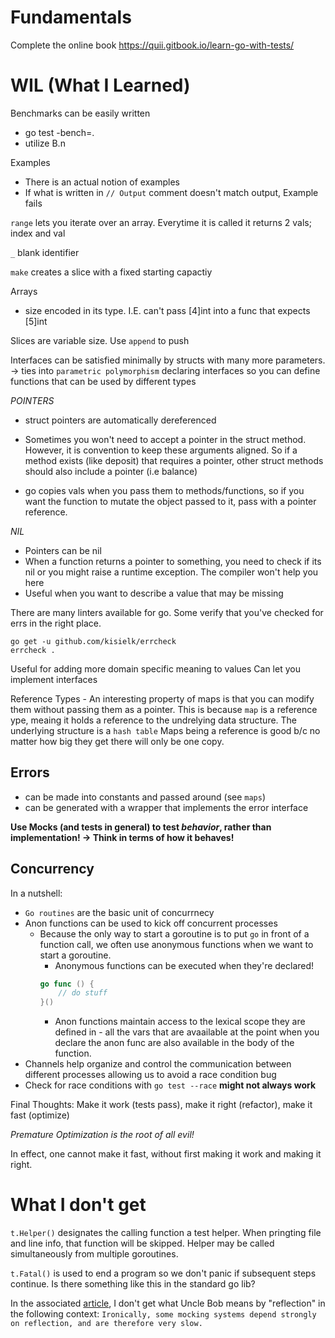 # Fundamentals

Complete the online book https://quii.gitbook.io/learn-go-with-tests/
# WIL (What I Learned)

Benchmarks can be easily written
- go test -bench=.
- utilize B.n

Examples
- There is an actual notion of examples
- If what is written in `// Output` comment doesn't match output, Example fails

`range` lets you iterate over an array. Everytime it is called it returns 2 vals; index and val

`_` blank identifier

`make` creates a slice with a fixed starting capactiy

Arrays
- size encoded in its type. I.E. can't pass [4]int into a func that expects [5]int

Slices are variable size. Use `append` to push

Interfaces can be satisfied minimally by structs with many more parameters.
-> ties into `parametric polymorphism` declaring interfaces so you can define functions that can be used by different types

*POINTERS*
- struct pointers are automatically dereferenced
- Sometimes you won't need to accept a pointer in the struct method. However, it is convention to keep these arguments aligned. So if a method exists (like deposit) that requires a pointer, other struct methods should also include a pointer (i.e balance)

- go copies vals when you pass them to methods/functions, so if you want the function to mutate the object passed to it, pass with a pointer reference.

*NIL*
- Pointers can be nil
- When a function returns a pointer to something, you need to check if its nil or you might raise a runtime exception. The compiler won't help you here
- Useful when you want to describe a value that may be missing

There are many linters available for go. Some verify that you've checked for errs in the right place.
```
go get -u github.com/kisielk/errcheck
errcheck .
```

Useful for adding more domain specific meaning to values
Can let you implement interfaces

Reference Types - An interesting property of maps is that you can modify them without passing them as a pointer. This is because `map` is a reference ype, meaing it holds a reference to the undrelying data structure. The underlying structure is a `hash table` Maps being a reference is good b/c no matter how big they get there will only be one copy.

## Errors
- can be made into constants and passed around (see `maps`)
- can be generated with a wrapper that implements the error interface

**Use Mocks (and tests in general) to test *behavior*, rather than implementation! -> Think in terms of how it behaves!**

## Concurrency
In a nutshell:
- `Go routines` are the basic unit of concurrnecy
- Anon functions can be used to kick off concurrent processes
  - Because the only way to start a goroutine is to put `go` in front of a function call, we often use anonymous functions when we want to start a goroutine.
      - Anonymous functions can be executed when they're declared!
      ```go
      go func () {
          // do stuff
      }()
      ```
      - Anon functions maintain access to the lexical scope they are defined in - all the vars that are avaailable at the point when you declare the anon func are also available in the body of the function.
- Channels help organize and control the communication between different processes allowing us to avoid a race condition bug
- Check for race conditions with `go test --race` **might not always work**

Final Thoughts:
 Make it work (tests pass), make it right (refactor), make it fast (optimize)

*Premature Optimization is the root of all evil!*

In effect, one cannot make it fast, without first making it work and making it right.
# What I don't get

`t.Helper()` designates the calling function a test helper. When pringting file and line info, that function will be skipped. Helper may be called simultaneously from multiple goroutines.

`t.Fatal()` is used to end a program so we don't panic if subsequent steps continue. Is there something like this in the standard go lib?

In the associated [article](https://blog.cleancoder.com/uncle-bob/2014/05/14/TheLittleMocker.html), I don't get what Uncle Bob means by "reflection" in the following context: `Ironically, some mocking systems depend strongly on reflection, and are therefore very slow.`
